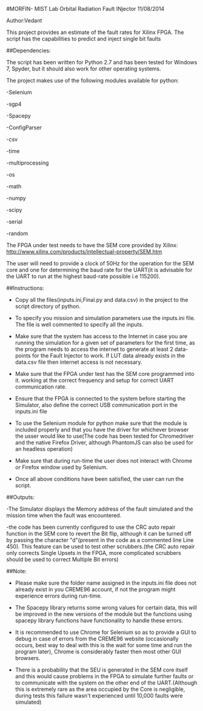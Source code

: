 #MORFIN- MIST Lab Orbital Radiation Fault INjector 11/08/2014

Author:Vedant

This project provides an estimate of the fault rates for Xilinx FPGA. The script has the capabilities to predict and inject single bit faults

##Dependencies:

The script has been written for Python 2.7 and has been tested for Windows 7, Spyder, but it should also work for other operating systems.

The project makes use of the following modules available for python:

-Selenium

-sgp4

-Spacepy

-ConfigParser

-csv

-time

-multiprocessing

-os

-math

-numpy

-scipy

-serial

-random

The FPGA under test needs to have the SEM core provided by Xilinx: http://www.xilinx.com/products/intellectual-property/SEM.htm

The user will need to provide a clock of 50Hz for the operation for the SEM core and one for determining the baud rate for the UART(it is advisable for the UART to run at the highest baud-rate possible i.e 115200).


##Instructions:

- Copy all the files(inputs.ini,Final.py and data.csv) in the project to the script directory of python.

- To specify you mission and simulation parameters use the inputs.ini file. The file is well commented to specify all the inputs.

- Make sure that the system has access to the Internet in case you are running the simulation for a given set of parameters for the first time, as the program needs to access the internet to generate at least 2 data-points for the Fault Injector to work. If LUT data already exists in the data.csv file then internet access is not necessary.

- Make sure that the FPGA under test has the SEM core programmed into it. working at the correct frequency and setup for correct UART communication rate.

- Ensure that the FPGA is connected to the system before starting the Simulator, also define the correct USB communication port in the inputs.ini file

- To use the Selenium module for python make sure that the module is included properly and that you have the driver for whichever browser the usser would like to use(The code has been tested for Chromedriver and the native Firefox Driver, although PhantomJS can also be used for an headless operation)

- Make sure that during run-time the user does not interact with Chrome or Firefox window used by Selenium.

- Once all above conditions have been satisfied, the user can run the script. 


##Outputs:

-The Simulator displays the Memory address of the fault simulated and the mission time when the fault was encountered.

-the code has been currently configured to use the CRC auto repair function in the SEM core to revert the Bit flip, although it can be turned off by passing the character "d"(present in the code as a commented line Line 450). This feature can be used to test other scrubbers.(the CRC auto repair only corrects Single Upsets in the FPGA,  more complicated scrubbers should be used to correct Multiple Bit errors)


##Note:

- Please make sure the folder name assigned in the inputs.ini file does not already exist in you CREME96 account, if not the program might experience errors during run-time.

- The Spacepy library returns some wrong values for certain data, this will be improved in the new versions of the module but the functions using spacepy library functions have functionality to handle these errors.

- It is recommended to use Chrome for Selenium so as to provide a GUI to debug in case of errors from the CREME96 website (occasionally occurs, best way to deal with this is the wait for some time and run the program later), Chrome is considerably faster then most other GUI browsers.

- There is a probability that the SEU is generated in the SEM core itself and this would cause problems in the FPGA to simulate further faults or to communicate with the system on the other end of the UART.(Although this is extremely rare as the area occupied by the Core is negligible, during tests this failure wasn't experienced until 10,000 faults were simulated)